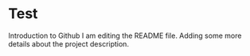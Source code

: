 # Test
Introduction to Github
I am editing the README file. Adding some more details about the project description.
